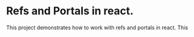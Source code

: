 # Refs and Portals in react.

This project demonstrates how to work with refs and portals in react.
This 